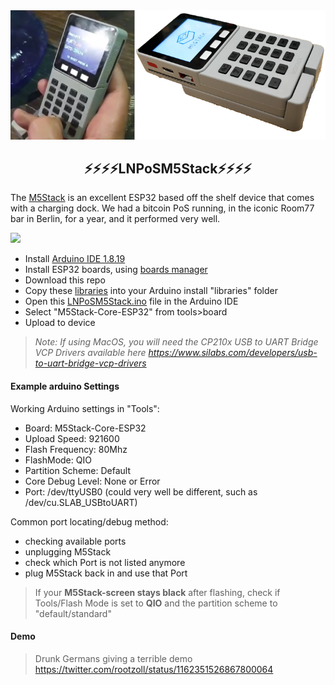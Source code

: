 <img src="../images/m5stack.png?raw=true">

<h2 align="center">
⚡⚡⚡⚡LNPoSM5Stack⚡⚡⚡⚡
</h2>

The <a href="https://shop.m5stack.com/products/face?variant=17290437623898">M5Stack</a> is an excellent ESP32 based off the shelf device that comes with a charging dock. We had a bitcoin PoS running, in the iconic Room77 bar in Berlin, for a year, and it performed very well.

<a href="https://www.youtube.com/watch?v=d0kivRdwWCU"><img style="width:300px" src="https://user-images.githubusercontent.com/33088785/157879463-21a85b50-23b2-4925-9568-6bc0f73a54a8.png"></a>

- Install <a href="https://www.arduino.cc/en/software">Arduino IDE 1.8.19</a>
- Install ESP32 boards, using <a href="https://docs.espressif.com/projects/arduino-esp32/en/latest/installing.html#installing-using-boards-manager">boards manager</a>
- Download this repo
- Copy these <a href="libraries">libraries</a> into your Arduino install "libraries" folder
- Open this <a href="LNPoSM5Stack.ino">LNPoSM5Stack.ino</a> file in the Arduino IDE
- Select "M5Stack-Core-ESP32" from tools>board
- Upload to device

> _Note: If using MacOS, you will need the CP210x USB to UART Bridge VCP Drivers available here https://www.silabs.com/developers/usb-to-uart-bridge-vcp-drivers_

#### Example arduino Settings

Working Arduino settings in "Tools":
- Board: M5Stack-Core-ESP32
- Upload Speed: 921600
- Flash Frequency: 80Mhz
- FlashMode: QIO
- Partition Scheme: Default
- Core Debug Level: None or Error
- Port: /dev/ttyUSB0 (could very well be different, such as /dev/cu.SLAB_USBtoUART) 

Common port locating/debug method: 
  - checking available ports
  - unplugging M5Stack
  - check which Port is not listed anymore
  - plug M5Stack back in and use that Port

> If your **M5Stack-screen stays black**  after flashing, check if Tools/Flash Mode is set to **QIO** and the partition scheme to "default/standard"
> 
#### Demo
> Drunk Germans giving a terrible demo https://twitter.com/rootzoll/status/1162351526867800064
